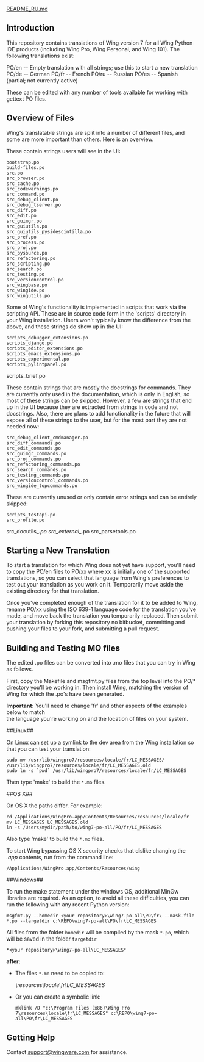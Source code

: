 [README_RU.md](README_RU.md "README_RU")

Introduction
------------

This repository contains translations of Wing version 7 for all Wing Python IDE
products (including Wing Pro, Wing Personal, and Wing 101).  The following 
translations exist:

  PO/en -- Empty translation with all strings; use this to start a new translation
  PO/de -- German
  PO/fr -- French
  PO/ru -- Russian
  PO/es -- Spanish (partial; not currently active)

These can be edited with any number of tools available for working with 
gettext PO files.

Overview of Files
-----------------

Wing's translatable strings are split into a number of different files, and some 
are more important than others.  Here is an overview.

These contain strings users will see in the UI:

	bootstrap.po
	build-files.po
	src.po
	src_browser.po
	src_cache.po
	src_codewarnings.po
	src_command.po
	src_debug_client.po
	src_debug_tserver.po
	src_diff.po
	src_edit.po
	src_guimgr.po
	src_guiutils.po
	src_guiutils_pysidescintilla.po
	src_pref.po
	src_process.po
	src_proj.po
	src_pysource.po
	src_refactoring.po
	src_scripting.po
	src_search.po
	src_testing.po
	src_versioncontrol.po
	src_wingbase.po
	src_wingide.po
	src_wingutils.po


Some of Wing's functionality is implemented in scripts that work via the scripting
API.  These are in source code form in the 'scripts' directory in your Wing installation.
Users won't typically know the difference from the above, and these strings do show
up in the UI:
	
	scripts_debugger_extensions.po
	scripts_django.po
	scripts_editor_extensions.po
	scripts_emacs_extensions.po
	scripts_experimental.po
	scripts_pylintpanel.po
  scripts_brief.po


These contain strings that are mostly the docstrings for commands.  They are currently
only used in the documentation, which is only in English, so most of these strings can
be skipped.  However, a few are strings that end up in the UI because they are extracted
from strings in code and not docstrings.  Also, there are plans to add functionality in
the future that will expose all of these strings to the user, but for the most part
they are not needed now:
	
	src_debug_client_cmdmanager.po
	src_diff_commands.po
	src_edit_commands.po
	src_guimgr_commands.po
	src_proj_commands.po
	src_refactoring_commands.po
	src_search_commands.po
	src_testing_commands.po
	src_versioncontrol_commands.po
	src_wingide_topcommands.po


These are currently unused or only contain error strings and can be entirely skipped:
	
	scripts_testapi.po
	src_profile.po
  src_docutils_*.po
  src_external_*.po
  src_parsetools.po


Starting a New Translation
--------------------------

To start a translation for which Wing does not yet have support, you'll need to
copy the PO/en files to PO/xx where xx is initially one of the supported translations,
so you can select that language from Wing's preferences to test out your translation
as you work on it.  Temporarily move aside the existing directory for that translation.

Once you've completed enough of the translation for it to be added to Wing, rename PO/xx
using the ISO 639-1 language code for the translation you've made, and move back the 
translation you temporarily replaced.  Then submit your translation by forking this 
repository no bitbucket, committing and pushing your files to your fork, and submitting 
a pull request.

Building and Testing MO files
-----------------------------

The edited .po files can be converted into .mo files that you can try in Wing
as follows.

First, copy the Makefile and msgfmt.py files from the top level into the PO/* 
directory you'll be working in.  Then install Wing, matching the version of Wing 
for which the .po's have been generated.  

**Important:** You'll need to change 'fr' and other aspects of the examples below to match\
the language you're working on and the location of files on your system.

##Linux##

On Linux can set up a symlink to the dev area from the Wing installation so
that you can test your translation:
	
	sudo mv /usr/lib/wingpro7/resources/locale/fr/LC_MESSAGES/ /usr/lib/wingpro7/resources/locale/fr/LC_MESSAGES.old
	sudo ln -s `pwd` /usr/lib/wingpro7/resources/locale/fr/LC_MESSAGES

Then type 'make' to build the `*.mo` files.

##OS X##

On OS X the paths differ.  For example:

	cd /Applications/WingPro.app/Contents/Resources/resources/locale/fr
	mv LC_MESSAGES LC_MESSAGES.old
	ln -s /Users/mydir/path/to/wing7-po-all/PO/fr/LC_MESSAGES

Also type 'make' to build the `*.mo` files.

To start Wing bypassing OS X security checks that dislike changing the *.app* contents, run 
from the command line:

    /Applications/WingPro.app/Contents/Resources/wing
   
##Windows##

To run the make statement under the windows OS, additional MinGw libraries are required.
As an option, to avoid all these difficulties, you can run the following with any 
recent Python version:

	msgfmt.py --homedir <your repository>\wing7-po-all\PO\fr\ --mask-file  *.po --targetdir c:\REPO\wing7-po-all\PO\fr\LC_MESSAGES

All files from the folder `homedir` will be compiled by the mask `*.po`, which will be saved in the folder `targetdir`
  
	*<your repository>\wing7-po-all\LC_MESSAGES*

**after:**

- The files `*.mo` need to be copied to:

	*<WINGPATH>\resources\locale\fr\LC_MESSAGES*

- Or you can create a symbolic link:

	`mklink /D "c:\Program Files (x86)\Wing Pro 7\resources\locale\fr\LC_MESSAGES" c:\REPO\wing7-po-all\PO\fr\LC_MESSAGES`

Getting Help
------------

Contact support@wingware.com for assistance.
